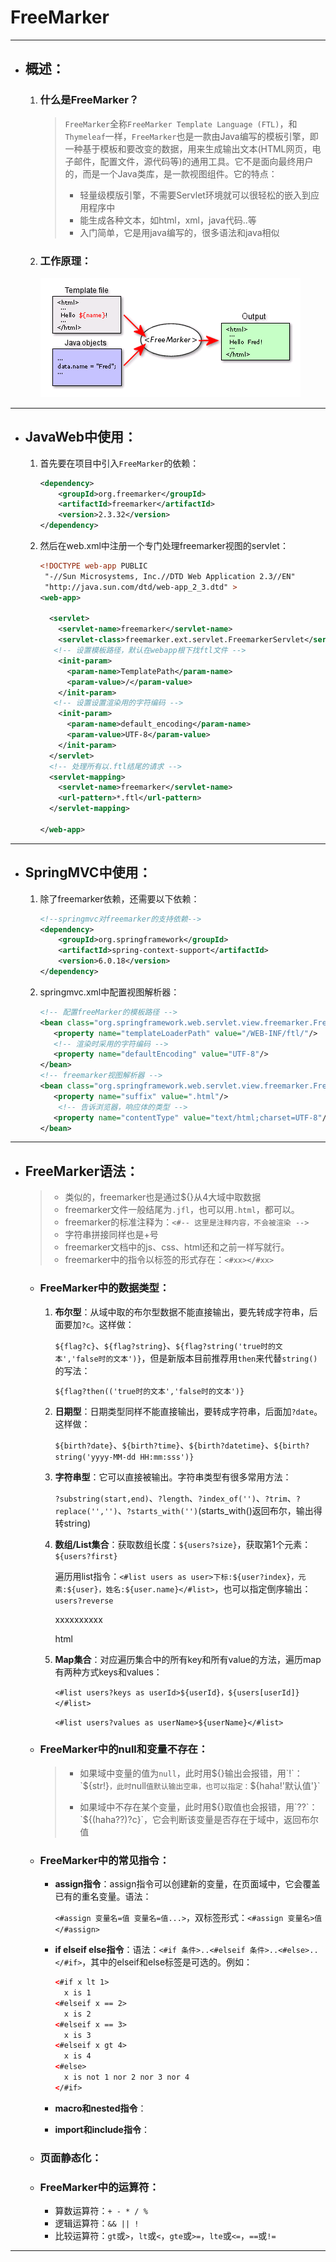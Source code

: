 # FreeMarker

------

- ## 概述：

  1. ### 什么是FreeMarker？

     > `FreeMarker`全称`FreeMarker Template Language (FTL)`，和`Thymeleaf`一样，`FreeMarker`也是一款由Java编写的模板引擎，即一种基于模板和要改变的数据，用来生成输出文本(HTML网页，电子邮件，配置文件，源代码等)的通用工具。它不是面向最终用户的，而是一个Java类库，是一款视图组件。它的特点：
     >
     > - 轻量级模版引擎，不需要Servlet环境就可以很轻松的嵌入到应用程序中
     > - 能生成各种文本，如html，xml，java代码..等
     > - 入门简单，它是用java编写的，很多语法和java相似
     >
     > 

  2. ### 工作原理：

     ![img](assets/806956-20171029172224289-1714466396.png)

------

- ## JavaWeb中使用：

  1. 首先要在项目中引入`FreeMarker`的依赖：

     ```xml
     <dependency>
         <groupId>org.freemarker</groupId>
         <artifactId>freemarker</artifactId>
         <version>2.3.32</version>
     </dependency>
     ```

  2. 然后在web.xml中注册一个专门处理freemarker视图的servlet：

     ```xml
     <!DOCTYPE web-app PUBLIC
      "-//Sun Microsystems, Inc.//DTD Web Application 2.3//EN"
      "http://java.sun.com/dtd/web-app_2_3.dtd" >
     <web-app>
     
       <servlet>
         <servlet-name>freemarker</servlet-name>
         <servlet-class>freemarker.ext.servlet.FreemarkerServlet</servlet-class>
     	<!-- 设置模板路径，默认在webapp根下找ftl文件 -->
         <init-param>
           <param-name>TemplatePath</param-name>
           <param-value>/</param-value>
         </init-param>
     	<!-- 设置设置渲染用的字符编码 -->
         <init-param>
           <param-name>default_encoding</param-name>
           <param-value>UTF-8</param-value>
         </init-param>
       </servlet>
       <!-- 处理所有以.ftl结尾的请求 -->
       <servlet-mapping>
         <servlet-name>freemarker</servlet-name>
         <url-pattern>*.ftl</url-pattern>
       </servlet-mapping>
     
     </web-app>
     ```

------

- ## SpringMVC中使用：

  1. 除了freemarker依赖，还需要以下依赖：

     ```xml
     <!--springmvc对freemarker的支持依赖-->
     <dependency>
         <groupId>org.springframework</groupId>
         <artifactId>spring-context-support</artifactId>
         <version>6.0.18</version>
     </dependency>
     ```

  2. springmvc.xml中配置视图解析器：

     ```xml
     <!-- 配置freeMarker的模板路径 -->
     <bean class="org.springframework.web.servlet.view.freemarker.FreeMarkerConfigurer">
     	<property name="templateLoaderPath" value="/WEB-INF/ftl/"/>
     	<!-- 渲染时采用的字符编码 -->
     	<property name="defaultEncoding" value="UTF-8"/>
     </bean>
     <!-- freemarker视图解析器 -->
     <bean class="org.springframework.web.servlet.view.freemarker.FreeMarkerViewResolver">
     	<property name="suffix" value=".html"/>
         <!-- 告诉浏览器，响应体的类型 -->
     	<property name="contentType" value="text/html;charset=UTF-8"/>
     </bean>
     ```

------

- ## FreeMarker语法：

  > - 类似的，freemarker也是通过${}从4大域中取数据
  > - freemarker文件一般结尾为`.jfl`，也可以用`.html`，都可以。
  > - freemarker的标准注释为：`<#-- 这里是注释内容，不会被渲染 -->`
  > - 字符串拼接同样也是+号
  > - freemarker文档中的js、css、html还和之前一样写就行。
  > - freemarker中的指令以标签的形式存在：`<#xx></#xx>`

  - ### FreeMarker中的数据类型：

    1. **布尔型**：从域中取的布尔型数据不能直接输出，要先转成字符串，后面要加`?c`。这样做：

       `${flag?c}`、`${flag?string}`、`${flag?string('true时的文本','false时的文本')}`，但是新版本目前推荐用`then`来代替`string()`的写法：

       `${flag?then(('true时的文本','false时的文本')}`

    2. **日期型**：日期类型同样不能直接输出，要转成字符串，后面加`?date`。这样做：

       `${birth?date}`、`${birth?time}`、`${birth?datetime}`、`${birth?string('yyyy-MM-dd HH:mm:sss')}`

    3. **字符串型**：它可以直接被输出。字符串类型有很多常用方法：

       `?substring(start,end)`、`?length`、`?index_of('')`、`?trim`、`?replace('','')`、`?starts_with('')`(starts_with()返回布尔，输出得转string)

    4. **数组/List集合**：获取数组长度：`${users?size}`，获取第1个元素：`${users?first}`

       遍历用list指令：`<#list users as user>下标:${user?index}，元素:${user}，姓名:${user.name}</#list>`，也可以指定倒序输出：`users?reverse`

       xxxxxxxxxx <!-- 日期格式化 --><p th:text="${#dates.format(user.birth,'yyyy-MM-dd HH:mm')}"></p>html

    5. **Map集合**：对应遍历集合中的所有key和所有value的方法，遍历map有两种方式keys和values：

       `<#list users?keys as userId>${userId}，${users[userId]}</#list>`

       `<#list users?values as userName>${userName}</#list>`

  - ### FreeMarker中的null和变量不存在：

    > - 如果域中变量的值为`null`，此时用${}输出会报错，用`!`：`${str!}`，此时`null`值默认输出空串，也可以指定：`${haha!'默认值'}`
    >
    > - 如果域中不存在某个变量，此时用${}取值也会报错，用`??`：`${(haha??)?c}`，它会判断该变量是否存在于域中，返回布尔值

  - ### FreeMarker中的常见指令：

    - **assign指令**：assign指令可以创建新的变量，在页面域中，它会覆盖已有的重名变量。语法：

      `<#assign 变量名=值 变量名=值...>`，双标签形式：`<#assign 变量名>值</#assign>`

    - **if elseif else指令**：语法：`<#if 条件>..<#elseif 条件>..<#else>..</#if>`，其中的elseif和else标签是可选的。例如：

      ```xml
      <#if x lt 1>
        x is 1
      <#elseif x == 2>
        x is 2
      <#elseif x == 3>
        x is 3
      <#elseif x gt 4>
        x is 4
      <#else>
        x is not 1 nor 2 nor 3 nor 4
      </#if>
      ```

    - **macro和nested指令**：

    - **import和include指令**：

  - ### 页面静态化：

  - ### FreeMarker中的运算符：

    - 算数运算符：`+ - * / %`
    - 逻辑运算符：`&& || !`
    - 比较运算符：`gt`或`>`，`lt`或`<`，`gte`或`>=`，`lte`或`<=`，`==`或`!=`

------

